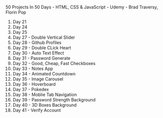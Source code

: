50 Projects In 50 Days - HTML, CSS &amp; JavaScript - Udemy - Brad Traversy, Florin Pop
1. Day 21 <br>
2. Day 24 <br>
3. Day 25 <br>
4. Day 27 - Double Vertical Slider <br>
5. Day 28 - Github Profiles <br>
6. Day 29 - Double CLick Heart <br>
7. Day 30 - Auto Text Effect <br>
8. Day 31 - Password Generate <br>
9. Day 32 - Good, Cheap, Fast Checkboxes <br>
10. Day 33 - Notes App <br>
11. Day 34 - Animated Countdown <br>
12. Day 35 - Image Carousel<br>
13. Day 36 - Hoverboard<br>
14. Day 37 - Pokedex<br>
15. Day 38 - Moblie Tab Navigation <br>
16. Day 39 - Password Strength Background<br>
17. Day 40 - 3D Boxes Background<br>
18. Day 41 - Verify Account<br>
